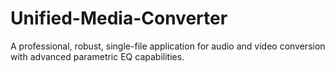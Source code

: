 # Unified-Media-Converter
A professional, robust, single-file application for audio and video conversion with advanced parametric EQ capabilities.
